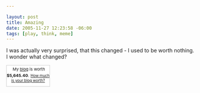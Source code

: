 ```yaml
--- 

layout: post
title: Amazing
date: 2005-11-27 12:23:58 -06:00
tags: [play, think, meme]
---
```

I was actually very surprised, that this changed - I used to be worth nothing.  I wonder what changed?
<div style="border: 1px solid #cccccc; background-color: white; width: 115px; text-align: center; padding: 0 0 10px 0;">
<p style="margin: 0;"><img style="border: 0;" src="http://static.flickr.com/23/25822676_789bf55448_t.jpg" alt="" />
<span style="font-size: 11px;">My <a href="http://base0.net">blog</a> is worth <strong>$5,645.40</strong>.</span>
<span style="font-size: 10px;"><a href="http://www.business-opportunities.biz/projects/how-much-is-your-blog-worth/">How much is your blog worth?</a></span></p>
<a style="border: 0px;" href="http://www.technorati.com/"><img style="border: 0px;" src="http://technorati.com/pix/tech-logo-embed.gif" alt="" /></a>

</div>
